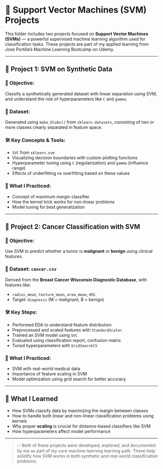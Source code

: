 # 🧭 Support Vector Machines (SVM) Projects

This folder includes two projects focused on **Support Vector Machines (SVMs)** — a powerful supervised machine learning algorithm used for classification tasks. These projects are part of my applied learning from Jose Portilla’s Machine Learning Bootcamp on Udemy.

---

## 📌 Project 1: SVM on Synthetic Data

### 🎯 Objective:
Classify a synthetically generated dataset with linear separation using SVM, and understand the role of hyperparameters like `C` and `gamma`.

### 🧪 Dataset:
Generated using `make_blobs()` from `sklearn.datasets`, consisting of two or more classes clearly separated in feature space.

### 🛠️ Key Concepts & Tools:
- `SVC` from `sklearn.svm`
- Visualizing decision boundaries with custom plotting functions
- Hyperparameter tuning using `C` (regularization) and `gamma` (influence range)
- Effects of underfitting vs overfitting based on these values

### 🧠 What I Practiced:
- Concept of maximum margin classifier
- How the kernel trick works for non-linear problems
- Model tuning for best generalization

---

## 🧬 Project 2: Cancer Classification with SVM

### 🎯 Objective:
Use SVM to predict whether a tumor is **malignant** or **benign** using clinical features.

### 📁 Dataset: `cancer.csv`  
Derived from the **Breast Cancer Wisconsin Diagnostic Database**, with features like:
- `radius_mean`, `texture_mean`, `area_mean`, etc.
- Target: `diagnosis` (M = malignant, B = benign)

### 🛠️ Key Steps:
- Performed EDA to understand feature distribution
- Preprocessed and scaled features with `StandardScaler`
- Trained an SVM model using `SVC`
- Evaluated using classification report, confusion matrix
- Tuned hyperparameters with `GridSearchCV`

### 🧠 What I Practiced:
- SVM with real-world medical data
- Importance of feature scaling in SVM
- Model optimization using grid search for better accuracy

---

## 🚀 What I Learned

- How SVMs classify data by maximizing the margin between classes
- How to handle both linear and non-linear classification problems using kernels
- Why proper **scaling** is crucial for distance-based classifiers like SVM
- How hyperparameters affect model performance

---

> ✅ Both of these projects were developed, explored, and documented by me as part of my core machine learning learning path. These help solidify how SVM works in both synthetic and real-world classification problems.
